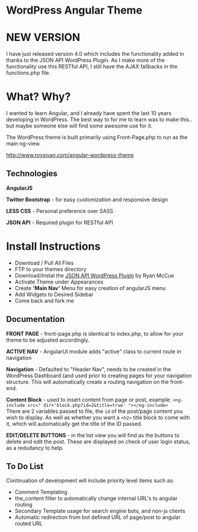 WordPress Angular Theme
=======================

NEW VERSION
=============

I have just released version 4.0 which includes the functionality added in thanks to the JSON API WordPress Plugin. As I make more of the functionality use this RESTful API, I still have the AJAX fallbacks in the functions.php file. 

What? Why?
==========
I wanted to learn Angular, and I already have spent the last 10 years developing in WordPress. The best way to for me to learn was to make this.. but maybe someone else will find some awesome use for it.

The WordPress theme is built primarily using Front-Page.php to run as the main ng-view.

http://www.roysivan.com/angular-wordpress-theme

Technologies
------------
**AngularJS**

**Twitter Bootstrap** - for easy customization and responsive design

**LESS CSS** - Personal preference over SASS

**JSON API** - Required plugin for RESTful API


Install Instructions
=====================
+ Download / Pull All Files
+ FTP to your themes directory
+ Download/Instal the [JSON API WordPress Plugin](http://wordpress.org/plugins/json-rest-api/) by Ryan McCue
+ Activate Theme under Appearances
+ Create **'Main Nav'** Menu for easy creation of angularJS menu
+ Add Widgets to Desired Sidebar
+ Come back and fork me


Documentation
--------------
**FRONT PAGE** - front-page.php is identical to index.php, to allow for your theme to be adjusted accordingly. 

**ACTIVE NAV** - AngularUI module adds "active" class to current route in navigation

**Navigation** - Defaulted to "Header Nav", needs to be created in the WordPress Dashboard (and used prior to creating pages for your navigation structure. This will automatically create a routing navigation on the front-end. 

**Content Block** - used to insert content from page or post, 
	example: `<ng-include src=" dir+'block.php?id=2&title=true' "></ng-include>`  
There are 2 variables passed to file, the `id` of the post/page content you wish to display. 
As well as whether you want a `<h2>` title block to come with it, which will automatically get the title of the ID passed.

**EDIT/DELETE BUTTONS** - in the list view you will find as the buttons to delete and edit the post. These are displayed on check of user login status, as a redudancy to help.


To Do List
-------------
Continuation of development will include priority level items such as:
+ Comment Templating
+ the_content filter to automatically change internal URL's to angular routing
+ Secondary Template usage for search engine bots, and non-js clients
+ Automatic redirection from bot defined URL of page/post to angular routed URL

